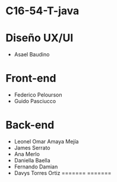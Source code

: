 
# C16-54-T-java


 # Diseño UX/UI
 
- Asael Baudino
  
 # Front-end

- Federico Pelourson
- Guido Pasciucco
  
 # Back-end
 
- Leonel Omar Amaya Mejía
- James Serrato
- Ana Merlo
- Daniella Baella
- Fernando Damian
- Davys Torres Ortiz
=======
=======

